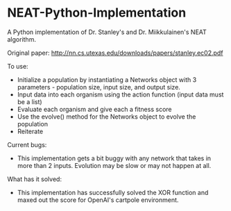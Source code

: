 # NEAT-Python-Implementation
A Python implementation of Dr. Stanley's and Dr. Miikkulainen's NEAT algorithm.

Original paper: http://nn.cs.utexas.edu/downloads/papers/stanley.ec02.pdf

To use:
  - Initialize a population by instantiating a Networks object with 3 parameters - population size, input size, and output size.
  - Input data into each organism using the action function (input data must be a list)
  - Evaluate each organism and give each a fitness score
  - Use the evolve() method for the Networks object to evolve the population
  - Reiterate
  
Current bugs:
  - This implementation gets a bit buggy with any network that takes in more than 2 inputs. Evolution may be slow or may not happen at all.

What has it solved:
  - This implementation has successfully solved the XOR function and maxed out the score for OpenAI's cartpole environment.
